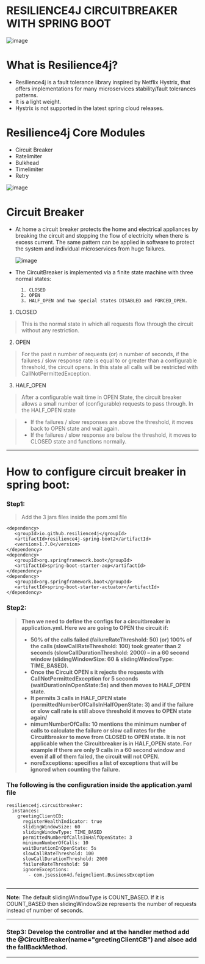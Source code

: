 # RESILIENCE4J CIRCUITBREAKER WITH SPRING BOOT

![image](https://user-images.githubusercontent.com/26134506/236116010-177b38dd-c59b-4953-aa20-a8fe1e99e162.png)


# What is Resilience4j?
- Resilience4j is a fault tolerance library inspired by Netflix Hystrix, that offers implementations for many microservices stability/fault tolerances patterns.
- It is a light weight.
- Hystrix is not supported in the latest spring cloud releases.

# Resilience4j Core Modules
- Circuit Breaker
- Ratelimiter
- Bulkhead
- Timelimiter
- Retry

![image](https://user-images.githubusercontent.com/26134506/236135034-7228d6c5-24b4-46e3-bbbf-5f52c7f6e279.png)



# Circuit Breaker
- At home a circuit breaker protects the home and electrical appliances by breaking the circuit and stopping the flow of electricity when there is excess current. 
  The same pattern can be applied in software to protect the system and individual microservices from huge failures.

  ![image](https://user-images.githubusercontent.com/26134506/236138378-4fb688c9-481c-4b5f-8020-0b27acecf79a.png)

 - The CircuitBreaker is implemented via a finite state machine with three normal states: 
 
         1. CLOSED
         2. OPEN
         3. HALF_OPEN and two special states DISABLED and FORCED_OPEN.
 
  1. CLOSED 
  
  > This is the normal state in which all requests flow through the circuit without any restriction.
  
  2. OPEN
  
  >  For the past n number of requests (or) n number of seconds, if the failures / slow response rate is equal to or greater than a configurable threshold, the circuit opens. 
     In this state all calls will be restricted with CallNotPermittedException.
     
   3. HALF_OPEN
   
   > After a configurable wait time in OPEN State, the circuit breaker allows a small number of (configurable) requests to pass through. In the HALF_OPEN state
  
   > * If the failures / slow responses are above the threshold, it moves back to OPEN state and wait again.
   > * If the failures / slow response are below the threshold, it moves to CLOSED state and functions normally.
  
* * *
    
# How to configure circuit breaker in spring boot:
### Step1:
> Add the 3 jars files inside the pom.xml file

```
<dependency>
   <groupId>io.github.resilience4j</groupId>
   <artifactId>resilience4j-spring-boot2</artifactId>
   <version>1.7.0</version>
</dependency>
<dependency>
   <groupId>org.springframework.boot</groupId>
   <artifactId>spring-boot-starter-aop</artifactId>
</dependency>
<dependency>
   <groupId>org.springframework.boot</groupId>
   <artifactId>spring-boot-starter-actuator</artifactId>
</dependency>
```
### Step2:
> **Then we need to define the configs for a circuitbreaker in application.yml. Here we are going to OPEN the circuit if:**
> * **50% of the calls failed (failureRateThreshold: 50) (or) 100% of the calls (slowCallRateThreshold: 100) took greater than 2 seconds (slowCallDurationThreshold: 2000) – in a 60 second window (slidingWindowSize: 60 & slidingWindowType: TIME_BASED).**
> * **Once the Circuit OPEN s it rejects the requests with CallNotPermittedException for 5 seconds (waitDurationInOpenState:5s) and then moves to HALF_OPEN state.**
> * **It permits 3 calls in HALF_OPEN state (permittedNumberOfCallsInHalfOpenState: 3) and if the failure or slow call rate is still above threshold it moves to OPEN state again/**
> * **nimumNumberOfCalls: 10 mentions the minimum number of calls to calculate the failure or slow call rates for the Circuitbreaker to move from CLOSED to OPEN state. It is not applicable when the Circuitbreaker is in HALF_OPEN state. For example if there are only 9 calls in a 60 second window and even if all of them failed, the circuit will not OPEN.**
> * **noreExceptions: specifies a list of exceptions that will be ignored when counting the failure.**

### The following is the configuration inside the application.yaml file

```
resilience4j.circuitbreaker:
  instances:
    greetingClientCB:
      registerHealthIndicator: true
      slidingWindowSize: 60
      slidingWindowType: TIME_BASED
      permittedNumberOfCallsInHalfOpenState: 3
      minimumNumberOfCalls: 10
      waitDurationInOpenState: 5s
      slowCallRateThreshold: 100
      slowCallDurationThreshold: 2000
      failureRateThreshold: 50
      ignoreExceptions:
        - com.jsession4d.feignclient.BusinessException
        
```
* * *

**Note:** The default slidingWindowType is COUNT_BASED. If it is COUNT_BASED then slidingWindowSize represents the number of requests instead of number of seconds.

* * *

### Step3: Develop the controller and at the handler method add the  @CircuitBreaker(name="greetingClientCB") and alsoe add the fallBackMethod.

* * *
